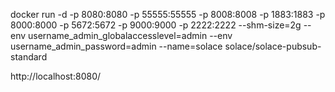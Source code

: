 docker run -d -p 8080:8080 -p 55555:55555 -p 8008:8008 -p 1883:1883 -p 8000:8000 -p 5672:5672 -p 9000:9000 -p 2222:2222 --shm-size=2g --env username_admin_globalaccesslevel=admin --env username_admin_password=admin --name=solace solace/solace-pubsub-standard

http://localhost:8080/